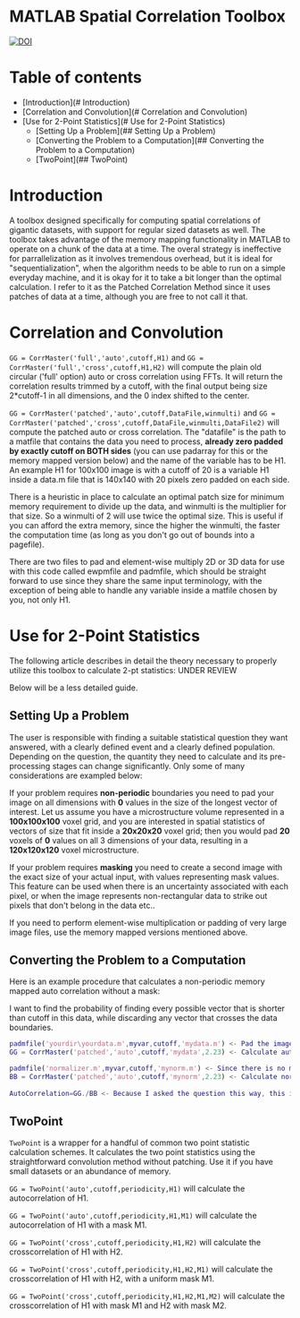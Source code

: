 MATLAB Spatial Correlation Toolbox
==========================
[![DOI](https://zenodo.org/badge/doi/10.5281/zenodo.28859.svg)](http://dx.doi.org/10.5281/zenodo.28859)

Table of contents
=================

  * [Introduction](# Introduction)
  * [Correlation and Convolution](# Correlation and Convolution)
  * [Use for 2-Point Statistics](# Use for 2-Point Statistics)
    * [Setting Up a Problem](## Setting Up a Problem)
    * [Converting the Problem to a Computation](## Converting the Problem to a Computation)
    * [TwoPoint](## TwoPoint)

# Introduction

A toolbox designed specifically for computing spatial correlations of gigantic datasets, with support for regular sized datasets as well. The toolbox takes advantage of the memory mapping functionality in MATLAB to operate on a chunk of the data at a time. The overal strategy is ineffective for parrallelization as it involves tremendous overhead, but it is ideal for "sequentialization", when the algorithm needs to be able to run on a simple everyday machine, and it is okay for it to take a bit longer than the optimal calculation. I refer to it as the Patched Correlation Method since it uses patches of data at a time, although you are free to not call it that.

# Correlation and Convolution

`GG = CorrMaster('full','auto',cutoff,H1)` and `GG = CorrMaster('full','cross',cutoff,H1,H2)` will compute the plain old circular ('full' option) auto or cross correlation using FFTs. It will return the correlation results trimmed by a cutoff, with the final output being size 2*cutoff-1 in all dimensions, and the 0 index shifted to the center.

`GG = CorrMaster('patched','auto',cutoff,DataFile,winmulti)` and `GG = CorrMaster('patched','cross',cutoff,DataFile,winmulti,DataFile2)` will compute the patched auto or cross correlation. The "datafile" is the path to a matfile that contains the data you need to process, **already zero padded by exactly cutoff on BOTH sides** (you can use padarray for this or the memory mapped version below) and the name of the variable has to be H1. An example H1 for 100x100 image is with a cutoff of 20 is a variable H1 inside a data.m file that is 140x140 with 20 pixels zero padded on each side. 

There is a heuristic in place to calculate an optimal patch size for minimum memory requirement to divide up the data, and winmulti is the multiplier for that size. So a winmulti of 2 will use twice the optimal size. This is useful if you can afford the extra memory, since the higher the winmulti, the faster the computation time (as long as you don't go out of bounds into a pagefile).

There are two files to pad and element-wise multiply 2D or 3D data for use with this code called ewpmfile and padmfile, which should be straight forward to use since they share the same input terminology, with the exception of being able to handle any variable inside a matfile chosen by you, not only H1.

# Use for 2-Point Statistics

The following article describes in detail the theory necessary to properly utilize this toolbox to calculate 2-pt statistics: UNDER REVIEW  

Below will be a less detailed guide.

## Setting Up a Problem

The user is responsible with finding a suitable statistical question they want answered, with a clearly defined event and a clearly defined population. Depending on the question, the quantity they need to calculate and its pre-processing stages can change significantly. Only some of many considerations are exampled below:

If your problem requires **non-periodic** boundaries you need to pad your image on all dimensions with **0** values in the size of the longest vector of interest. Let us assume you have a microstructure volume represented in a **100x100x100** voxel grid, and you are interested in spatial statistics of vectors of size that fit inside a **20x20x20** voxel grid; then you would pad **20** voxels of **0** values on all 3 dimensions of your data, resulting in a **120x120x120** voxel microstructure.

If your problem requires **masking** you need to create a second image with the exact size of your actual input, with values representing mask values. This feature can be used when there is an uncertainty associated with each pixel, or when the image represents non-rectangular data to strike out pixels that don't belong in the data etc.. 

If you need to perform element-wise multiplication or padding of very large image files, use the memory mapped versions mentioned above.

## Converting the Problem to a Computation

Here is an example procedure that calculates a non-periodic memory mapped auto correlation without a mask:

I want to find the probability of finding every possible vector that is shorter than cutoff in this data, while discarding any vector that crosses the data boundaries.

```matlab
padmfile('yourdir\yourdata.m',myvar,cutoff,'mydata.m') <- Pad the image by cutoff. mydata will be saved with a variable named H1 for convenience.
GG = CorrMaster('patched','auto',cutoff,'mydata',2.23) <- Calculate auto-correlation.

padmfile('normalizer.m',myvar,cutoff,'mynorm.m') <- Since there is no mask, the normalization is a matrix of ones everywhere, then padded by cutoff.
BB = CorrMaster('patched','auto',cutoff,'mynorm',2.23) <- Calculate normalization.
 
AutoCorrelation=GG./BB <- Because I asked the question this way, this is the corresponding 2-pt statistics.
```

## TwoPoint

`TwoPoint` is a wrapper for a handful of common two point statistic calculation schemes. It calculates the two point statistics using the straightforward convolution method without patching. Use it if you have small datasets or an abundance of memory. 

`GG = TwoPoint('auto',cutoff,periodicity,H1)` will calculate the autocorrelation of H1.

`GG = TwoPoint('auto',cutoff,periodicity,H1,M1)` will calculate the autocorrelation of H1 with a mask M1.

`GG = TwoPoint('cross',cutoff,periodicity,H1,H2)` will calculate the crosscorrelation of H1 with H2.

`GG = TwoPoint('cross',cutoff,periodicity,H1,H2,M1)` will calculate the crosscorrelation of H1 with H2, with a uniform mask M1.

`GG = TwoPoint('cross',cutoff,periodicity,H1,H2,M1,M2)` will calculate the crosscorrelation of H1 with mask M1 and H2 with mask M2.


